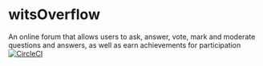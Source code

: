 # witsOverflow
An online forum that allows users to ask, answer, vote, mark and moderate questions and answers, as well as earn achievements for participation
[![CircleCI](https://circleci.com/gh/circleci/circleci-docs.svg?style=svg)](https://circleci.com/gh/circleci/circleci-docs)